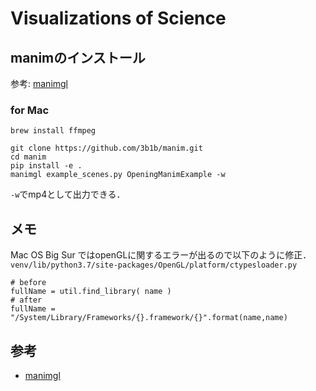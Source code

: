 # Visualizations of Science
## manimのインストール
参考: [manimgl](https://github.com/3b1b/manim#mac-osx)
### for Mac
```
brew install ffmpeg
```

```
git clone https://github.com/3b1b/manim.git
cd manim
pip install -e .
manimgl example_scenes.py OpeningManimExample -w
```
`-w`でmp4として出力できる．

## メモ
Mac OS Big Sur ではopenGLに関するエラーが出るので以下のように修正．
`venv/lib/python3.7/site-packages/OpenGL/platform/ctypesloader.py`
```
# before
fullName = util.find_library( name )
# after
fullName = "/System/Library/Frameworks/{}.framework/{}".format(name,name)
```

## 参考
- [manimgl](https://github.com/3b1b/manim)